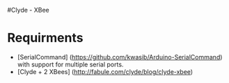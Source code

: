 #Clyde - XBee

# Requirments
  - [SerialCommand] (https://github.com/kwasib/Arduino-SerialCommand) with support for multiple serial ports.
  - [Clyde +  2 XBees] (http://fabule.com/clyde/blog/clyde-xbee)